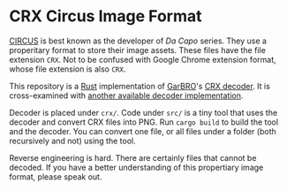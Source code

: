 # CRX Circus Image Format
[CIRCUS](http://circus-co.jp) is best known as the developer of *Da Capo* series. They use a properitary format to store their image assets. These files have the file extension `CRX`. Not to be confused with Google Chrome extension format, whose file extension is also `CRX`.

This repository is a [Rust](https://www.rust-lang.org) implementation of [GarBRO](https://github.com/morkt/GARbro)'s [CRX decoder](https://github.com/morkt/GARbro/blob/master/ArcFormats/Circus/ImageCRX.cs). It is cross-examined with [another available decoder implementation](https://github.com/crskycode/CIRCUS_CRX_Tool).

Decoder is placed under `crx/`. Code under `src/` is a tiny tool that uses the decoder and convert CRX files into PNG. Run `cargo build` to build the tool and the decoder. You can convert one file, or all files under a folder (both recursively and not) using the tool.

Reverse engineering is hard. There are certainly files that cannot be decoded. If you have a better understanding of this propertiary image format, please speak out.
